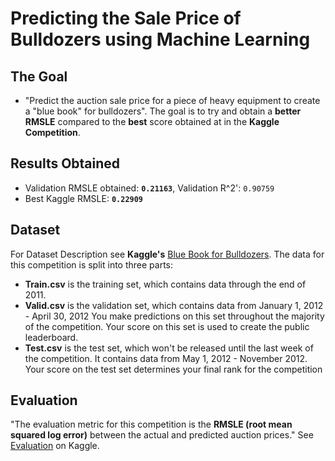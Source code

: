 # Predicting the Sale Price of Bulldozers using Machine Learning
## The Goal 
* "Predict the auction sale price for a piece of heavy equipment to create a "blue book" for bulldozers".
The goal is to try and obtain a **better RMSLE** compared to the **best** score obtained at in the **Kaggle Competition**.

## Results Obtained
* Validation RMSLE obtained: **`0.21163`**, Validation R^2': `0.90759`
* Best Kaggle RMSLE: **`0.22909`**

## Dataset
For Dataset Description see **Kaggle's** [Blue Book for Bulldozers](https://www.kaggle.com/c/bluebook-for-bulldozers/data). The data for this competition is split into three parts:

* **Train.csv** is the training set, which contains data through the end of 2011.
* **Valid.csv** is the validation set, which contains data from January 1, 2012 - April 30, 2012 You make predictions on this set throughout the majority of the competition. Your score on this set is used to create the public leaderboard.
* **Test.csv** is the test set, which won't be released until the last week of the competition. It contains data from May 1, 2012 - November 2012. Your score on the test set determines your final rank for the competition

## Evaluation
"The evaluation metric for this competition is the **RMSLE (root mean squared log error)** between the actual and predicted auction prices." See [Evaluation](https://www.kaggle.com/c/bluebook-for-bulldozers/overview) on Kaggle.
